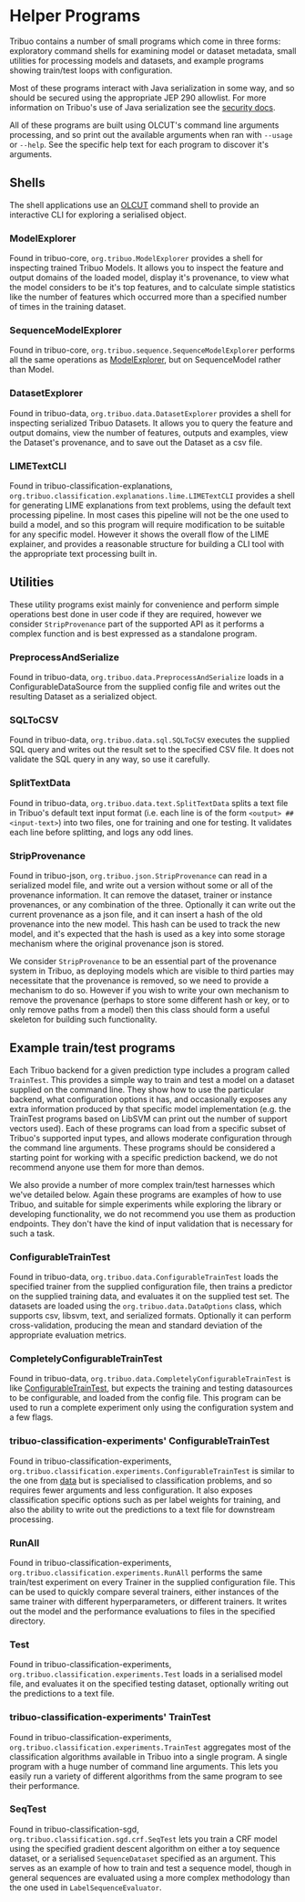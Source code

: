# Helper Programs

Tribuo contains a number of small programs which come in three forms:
exploratory command shells for examining model or dataset metadata, small
utilities for processing models and datasets, and example programs showing
train/test loops with configuration.

Most of these programs interact with Java serialization in some way, and so
should be secured using the appropriate JEP 290 allowlist. For more information
on Tribuo's use of Java serialization see the [security docs](./Security.md).

All of these programs are built using OLCUT's command line arguments
processing, and so print out the available arguments when ran with `--usage` or
`--help`. See the specific help text for each program to discover it's
arguments.

## Shells

The shell applications use an [OLCUT](https://github.com/oracle/olcut) command
shell to provide an interactive CLI for exploring a serialised object.

### ModelExplorer

Found in tribuo-core, `org.tribuo.ModelExplorer` provides a shell for
inspecting trained Tribuo Models. It allows you to inspect the feature and
output domains of the loaded model, display it's provenance, to view what the
model considers to be it's top features, and to calculate simple statistics
like the number of features which occurred more than a specified number of
times in the training dataset.

### SequenceModelExplorer

Found in tribuo-core, `org.tribuo.sequence.SequenceModelExplorer` performs all
the same operations as [ModelExplorer](#ModelExplorer), but on SequenceModel
rather than Model.

### DatasetExplorer

Found in tribuo-data, `org.tribuo.data.DatasetExplorer` provides a shell for
inspecting serialized Tribuo Datasets. It allows you to query the feature and
output domains, view the number of features, outputs and examples, view the
Dataset's provenance, and to save out the Dataset as a csv file.

### LIMETextCLI

Found in tribuo-classification-explanations,
`org.tribuo.classification.explanations.lime.LIMETextCLI` provides a shell for
generating LIME explanations from text problems, using the default text
processing pipeline. In most cases this pipeline will not be the one used to
build a model, and so this program will require modification to be suitable for
any specific model. However it shows the overall flow of the LIME explainer,
and provides a reasonable structure for building a CLI tool with the
appropriate text processing built in.

## Utilities

These utility programs exist mainly for convenience and perform simple
operations best done in user code if they are required, however we consider
`StripProvenance` part of the supported API as it performs a complex function
and is best expressed as a standalone program.

### PreprocessAndSerialize

Found in tribuo-data, `org.tribuo.data.PreprocessAndSerialize` loads in a
ConfigurableDataSource from the supplied config file and writes out the
resulting Dataset as a serialized object.

### SQLToCSV

Found in tribuo-data, `org.tribuo.data.sql.SQLToCSV` executes the supplied SQL
query and writes out the result set to the specified CSV file. It does not
validate the SQL query in any way, so use it carefully.

### SplitTextData

Found in tribuo-data, `org.tribuo.data.text.SplitTextData` splits a text file
in Tribuo's default text input format (i.e. each line is of the form 
`<output> ## <input-text>`) into two files, one for training and one for 
testing. It validates each line before splitting, and logs any odd lines.

### StripProvenance

Found in tribuo-json, `org.tribuo.json.StripProvenance` can read in a
serialized model file, and write out a version without some or all of the
provenance information. It can remove the dataset, trainer or instance
provenances, or any combination of the three. Optionally it can write out the
current provenance as a json file, and it can insert a hash of the old
provenance into the new model. This hash can be used to track the new model,
and it's expected that the hash is used as a key into some storage mechanism
where the original provenance json is stored.

We consider `StripProvenance` to be an essential part of the provenance system
in Tribuo, as deploying models which are visible to third parties may
necessitate that the provenance is removed, so we need to provide a mechanism
to do so. However if you wish to write your own mechanism to remove the
provenance (perhaps to store some different hash or key, or to only remove
paths from a model) then this class should form a useful skeleton for building
such functionality.

## Example train/test programs

Each Tribuo backend for a given prediction type includes a program called
`TrainTest`. This provides a simple way to train and test a model on a dataset
supplied on the command line. They show how to use the particular backend, what
configuration options it has, and occasionally exposes any extra information
produced by that specific model implementation (e.g. the TrainTest programs
based on LibSVM can print out the number of support vectors used). Each of
these programs can load from a specific subset of Tribuo's supported input
types, and allows moderate configuration through the command line arguments.
These programs should be considered a starting point for working with a
specific prediction backend, we do not recommend anyone use them for more than
demos.

We also provide a number of more complex train/test harnesses which we've
detailed below. Again these programs are examples of how to use Tribuo, and
suitable for simple experiments while exploring the library or developing
functionality, we do not recommend you use them as production endpoints. They
don't have the kind of input validation that is necessary for such a task.

### ConfigurableTrainTest

Found in tribuo-data, `org.tribuo.data.ConfigurableTrainTest` loads the
specified trainer from the supplied configuration file, then trains a predictor
on the supplied training data, and evaluates it on the supplied test set. The
datasets are loaded using the `org.tribuo.data.DataOptions` class, which
supports csv, libsvm, text, and serialized formats. Optionally it can perform
cross-validation, producing the mean and standard deviation of the appropriate
evaluation metrics.

### CompletelyConfigurableTrainTest

Found in tribuo-data, `org.tribuo.data.CompletelyConfigurableTrainTest` is like
[ConfigurableTrainTest](#ConfigurableTrainTest), but expects the training and
testing datasources to be configurable, and loaded from the config file. This
program can be used to run a complete experiment only using the configuration
system and a few flags.

### tribuo-classification-experiments' ConfigurableTrainTest

Found in tribuo-classification-experiments,
`org.tribuo.classification.experiments.ConfigurableTrainTest` is similar to the
one from [data](#ConfigurableTrainTest) but is specialised to classification
problems, and so requires fewer arguments and less configuration. It also 
exposes classification specific options such as per label weights for training, 
and also the ability to write out the predictions to a text file for downstream
processing.

### RunAll

Found in tribuo-classification-experiments,
`org.tribuo.classification.experiments.RunAll` performs the same train/test
experiment on every Trainer in the supplied configuration file. This can be
used to quickly compare several trainers, either instances of the same trainer
with different hyperparameters, or different trainers. It writes out the model
and the performance evaluations to files in the specified directory.

### Test

Found in tribuo-classification-experiments,
`org.tribuo.classification.experiments.Test` loads in a serialised model file,
and evaluates it on the specified testing dataset, optionally writing out the
predictions to a text file.

### tribuo-classification-experiments' TrainTest

Found in tribuo-classification-experiments,
`org.tribuo.classification.experiments.TrainTest` aggregates most of the
classification algorithms available in Tribuo into a single program. A single
program with a huge number of command line arguments. This lets you easily run
a variety of different algorithms from the same program to see their
performance.

### SeqTest

Found in tribuo-classification-sgd, `org.tribuo.classification.sgd.crf.SeqTest`
lets you train a CRF model using the specified gradient descent algorithm on
either a toy sequence dataset, or a serialised `SequenceDataset` specified as
an argument. This serves as an example of how to train and test a sequence
model, though in general sequences are evaluated using a more complex
methodology than the one used in `LabelSequenceEvaluator`.
